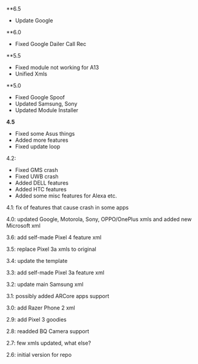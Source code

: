 **6.5
- Update Google

**6.0
- Fixed Google Dailer Call Rec

**5.5
- Fixed module not working for A13
- Unified Xmls

**5.0
- Fixed Google Spoof
- Updated Samsung, Sony
- Updated Module Installer

**4.5**    
- Fixed some Asus things
- Added more features 
- Fixed update loop

4.2: 
- Fixed GMS crash
- Fixed UWB crash
- Added DELL features
- Added HTC features
- Added some misc features for Alexa etc. 

4.1: fix of features that cause crash in some apps

4.0: updated Google, Motorola, Sony, OPPO/OnePlus xmls and added new Microsoft xml

3.6: add self-made Pixel 4 feature xml

3.5: replace Pixel 3a xmls to original

3.4: update the template

3.3: add self-made Pixel 3a feature xml

3.2: update main Samsung xml

3.1: possibly added ARCore apps support

3.0: add Razer Phone 2 xml

2.9: add Pixel 3 goodies

2.8: readded BQ Camera support

2.7: few xmls updated, what else?

2.6: initial version for repo
